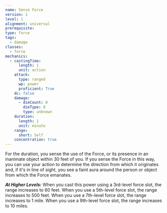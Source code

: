 ```yaml
---
name: Sense Force
version: 1
level: 1
alignment: universal
prerequisite: 
type: force
tags:
  - damage
classes:
  - force
mechanics:
  - castingTime:
      length: 1
      unit: action
    attack:
      type: ranged
      wp: power
      proficient: True
    dc: false
    damage:
      - dieCount: 0
        dieType: 0
        type: unknown
    duration:
      length: 1
      unit: minute
    range:
      short: Self
    concentration: true
---
```

For the duration, you sense the use of the Force, or its presence in an inanimate object within 30 feet of you. If you sense the Force in this way, you can use your action to determine the direction from which it originates and, if it's in line of sight, you see a faint aura around the person or object from which the Force emanates.

***__At Higher Levels__:*** When you cast this power using a 3rd-level force slot, the range increases to 60 feet. When you use a 5th-level force slot, the range increases to 500 feet. When you use a 7th-level force slot, the range increases to 1 mile. When you use a 9th-level force slot, the range increases to 10 miles.
    